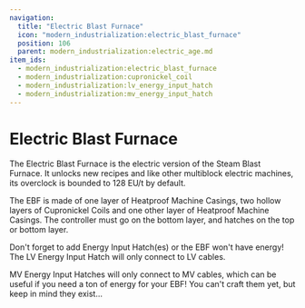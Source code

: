 ```yaml
---
navigation:
  title: "Electric Blast Furnace"
  icon: "modern_industrialization:electric_blast_furnace"
  position: 106
  parent: modern_industrialization:electric_age.md
item_ids:
  - modern_industrialization:electric_blast_furnace
  - modern_industrialization:cupronickel_coil
  - modern_industrialization:lv_energy_input_hatch
  - modern_industrialization:mv_energy_input_hatch
---
```


# Electric Blast Furnace

The Electric Blast Furnace is the electric version of the Steam Blast Furnace. It unlocks new recipes and like other multiblock electric machines, its overclock is bounded to 128 EU/t by default.

<Recipe id="modern_industrialization:electric_age/machine/electric_blast_furnace_asbl" />

The EBF is made of one layer of Heatproof Machine Casings, two hollow layers of Cupronickel Coils and one other layer of Heatproof Machine Casings. The controller must go on the bottom layer, and hatches on the top or bottom layer.

<Recipe id="modern_industrialization:materials/cupronickel/craft/coil" />

Don't forget to add Energy Input Hatch(es) or the EBF won't have energy! The LV Energy Input Hatch will only connect to LV cables.

<Recipe id="modern_industrialization:hatches/basic/energy_input_hatch" />

MV Energy Input Hatches will only connect to MV cables, which can be useful if you need a ton of energy for your EBF! You can't craft them yet, but keep in mind they exist...

<Recipe id="modern_industrialization:hatches/advanced/energy_input_hatch" />

